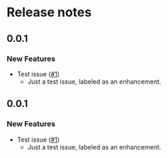 # Release notes

<!-- do not remove -->

## 0.0.1

### New Features

- Test issue ([#1](https://github.com/tylere/test-release-3/issues/1))
  - Just a test issue, labeled as an enhancement.



## 0.0.1

### New Features

- Test issue ([#1](https://github.com/tylere/test-release-3/issues/1))
  - Just a test issue, labeled as an enhancement.




